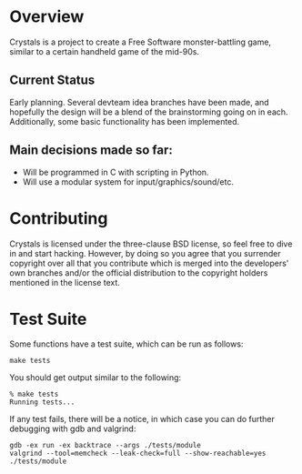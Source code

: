 Overview
========

Crystals is a project to create a Free Software monster-battling game, similar to a certain handheld game of the mid-90s.

Current Status
--------------

Early planning.  Several devteam idea branches have been made, and hopefully the design will be a blend of the brainstorming going on in each. Additionally, some basic functionality has been implemented.

Main decisions made so far:
--------------------------

 * Will be programmed in C with scripting in Python.
 * Will use a modular system for input/graphics/sound/etc.

Contributing
============

Crystals is licensed under the three-clause BSD license, so feel free to dive in and start hacking. However, by doing so you agree that you surrender copyright over all that you contribute which is merged into the developers' own branches and/or the official distribution to the copyright holders mentioned in the license text.

Test Suite
==========

Some functions have a test suite, which can be run as follows:

    make tests

You should get output similar to the following:

    % make tests
    Running tests...

If any test fails, there will be a notice, in which case you can do further debugging with gdb and valgrind:

    gdb -ex run -ex backtrace --args ./tests/module
    valgrind --tool=memcheck --leak-check=full --show-reachable=yes ./tests/module
